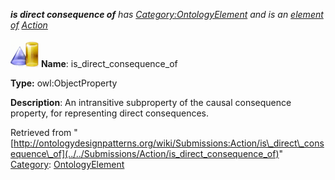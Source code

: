 ___is direct consequence of__ has [Category:OntologyElement](../../Category/OntologyElement "Category:OntologyElement") and is an [element of](../../Property/ElementOf "Property:ElementOf") [Action](../../Submissions/Action "Submissions:Action")_


  




[![ObjectProperty](../../images/thumb/c/c3/ObjectProperty.gif/45px-ObjectProperty.gif)](../../Image/ObjectProperty.gif "ObjectProperty")
__Name__: is\_direct\_consequence\_of 


__Type:__ owl:ObjectProperty 


__Description__: An intransitive subproperty of the causal consequence property, for representing direct consequences. 





Retrieved from "[http://ontologydesignpatterns.org/wiki/Submissions:Action/is\_direct\_consequence\_of](../../Submissions/Action/is_direct_consequence_of)"
 [Category](http://ontologydesignpatterns.org/wiki/Special:Categories "Special:Categories"): [OntologyElement](../../Category/OntologyElement "Category:OntologyElement")
